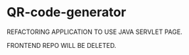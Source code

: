 # QR-code-generator

REFACTORING APPLICATION TO USE JAVA SERVLET PAGE.

FRONTEND REPO WILL BE DELETED. 
